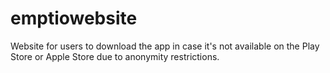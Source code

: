 # emptiowebsite
Website for users to download the app in case it's not available on the Play Store or Apple Store due to anonymity restrictions.

